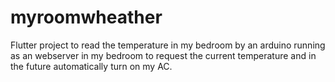 # myroomwheather

Flutter project to read the temperature in my bedroom by an arduino running as an
webserver in my bedroom to request the current temperature
and in the future automatically turn on my AC.

